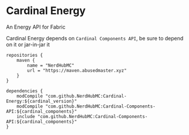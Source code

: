 # Cardinal Energy

An Energy API for Fabric

Cardinal Energy depends on `Cardinal Components API`, be sure to depend on it or jar-in-jar it

```
repositories {
    maven {
        name = "NerdHubMC"
        url = "https://maven.abusedmaster.xyz"
    }
}

dependencies {
    modCompile "com.github.NerdHubMC:Cardinal-Energy:${cardinal_version}"
    modCompile "com.github.NerdHubMC:Cardinal-Components-API:${cardinal_components}"
    include "com.github.NerdHubMC:Cardinal-Components-API:${cardinal_components}"
}
```